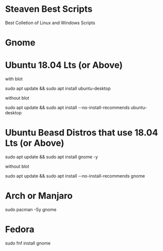 # Steaven Best Scripts
Best Colletion of Linux and Windows Scripts



# Gnome


# Ubuntu 18.04 Lts (or Above)


with blot 


sudo apt update && sudo apt install ubuntu-desktop


without blot


sudo apt update && sudo apt install --no-install-recommends ubuntu-desktop


# Ubuntu Beasd Distros that use 18.04 Lts (or Above)


sudo apt update && sudo apt install gnome -y


without blot


sudo apt update && sudo apt install --no-install-recommends gnome


# Arch or Manjaro


sudo pacman -Sy gnome


# Fedora


sudo fnf install gnome